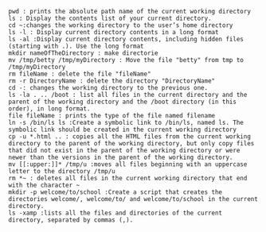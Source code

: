 
    pwd : prints the absolute path name of the current working directory
    ls : Display the contents list of your current directory.
    cd ~:changes the working directory to the user’s home directory
    ls -l : Display current directory contents in a long format
    ls -al :Display current directory contents, including hidden files (starting with .). Use the long format
    mkdir nameOfTheDirectory : make directorie
    mv /tmp/betty /tmp/myDirectory : Move the file "betty" from tmp to /tmp/myDirectory
    rm fileName : delete the file "fileName"
    rm -r DirectoryName : delete the directory "DirectoryName"
    cd -: changes the working directory to the previous one.
    ls -la . .. /boot : list all files in the current directory and the parent of the working directory and the /boot directory (in this order), in long format.
    file fileName : prints the type of the file named filename
    ln -s /bin/ls ls :Create a symbolic link to /bin/ls, named ls. The symbolic link should be created in the current working directory
    cp -u *.html .. : copies all the HTML files from the current working directory to the parent of the working directory, but only copy files that did not exist in the parent of the working directory or were newer than the versions in the parent of the working directory.
    mv [[:upper:]]* /tmp/u :moves all files beginning with an uppercase letter to the directory /tmp/u
    rm *~ : deletes all files in the current working directory that end with the character ~
    mkdir -p welcome/to/school :Create a script that creates the directories welcome/, welcome/to/ and welcome/to/school in the current directory.
    ls -xamp :lists all the files and directories of the current directory, separated by commas (,).


